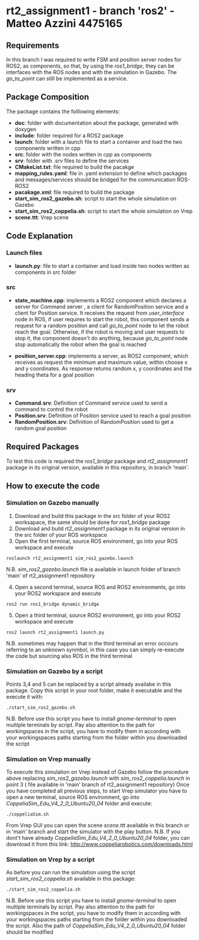 # rt2_assignment1 - branch 'ros2' - Matteo Azzini 4475165

## Requirements
In this branch I was required to write FSM and position server nodes for ROS2, as components, so that, by using the *ros1_bridge*, they can be interfaces with the ROS nodes and with the simulation in Gazebo. The *go_to_point* can still be implemented as a service.

## Package Composition
The package contains the folllowing elements:</br>
- **doc**: folder with documentation about the package, generated with doxygen </br>
- **include**: folder required for a ROS2 package </br>
- **launch**: folder with a launch file to start a container and load the two components written in cpp </br>
- **src**: folder with the nodes written in cpp as components</br>
- **srv**: folder with .srv files to define the services</br>
- **CMakeList.txt**: file required to build the pacakge</br>
- **mapping_rules.yaml**: file in .yaml extension to define which packages and messages/services should be bridged for the communication ROS-ROS2</br>
- **pacakage.xml**: file required to build the package</br>
- **start_sim_ros2_gazebo.sh**: script to start the whole simulation on Gazebo</br>
- **start_sim_ros2_coppelia.sh**: script to start the whole simulation on Vrep</br>
- **scene.ttt**: Vrep scene 

## Code Explanation

### Launch files
- **launch.py**: file to start a container and load inside two nodes written as components in src folder

### src
- **state_machine.cpp**: implements a ROS2 component which declares a server for Command server , a client for RandomPosition service and a client for Position service. It receives the request from *user_interface* node in ROS, if user requires to start the robot, this component sends a request for a random position and call *go_to_point* node to let the robot reach the goal. Otherwise, if the robot is moving and user requests to stop it, the component doesn't do anything, because *go_to_point* node stop automatically the robot when the goal is reached 

- **position_server.cpp**: implements a server, as ROS2 component, which receives as request the minimum and maximum value, within choose x and y coordinates. As response returns random x, y coordinates and the heading theta for a goal position

### srv
- **Command.srv**: Definition of Command service used to send a command to control the robot  </br>
- **Position.srv**: Definition of Position service used to reach a goal position</br>
- **RandomPosition.srv**: Definition of RandomPosition used to get a random goal position</br>

## Required Packages
To test this code is required the *ros1_bridge* package and *rt2_assignment1* package in its original version, available in this repository, in branch 'main'.

## How to execute the code
### Simulation on Gazebo manually
1. Download and build this package in the src folder of your ROS2 worksapace, the same should be done for *ros1_bridge* package
2. Download and build *rt2_assignment1* package in its original version in the src folder of your ROS workspace
3. Open the first terminal, source ROS environment, go into your ROS workspace and execute 
 
```
roslaunch rt2_assignment1 sim_ros2_gazebo.launch
```

N.B. *sim_ros2_gazebo.launch* file is available in launch folder of branch 'main' of rt2_assignment1 repository </br>

4. Open a second terminal, source ROS and ROS2 environments, go into your ROS2 workspace and execute  

```
ros2 run ros1_bridge dynamic_bridge
```

5. Open a third terminal, source ROS2 environment, go into your ROS2 workspace and execute

```
ros2 launch rt2_assignment1 launch.py
```

N.B. sometimes may happen that in the third terminal an error occours referring to an unknown synmbol, in this case you can simply re-execute the code but sourcing also ROS in the third terminal

### Simulation on Gazebo by a script
Points 3,4 and 5 can be replaced by a script already availabe in this package. Copy this script in your root folder, make it executable and the execute it with:

```
./start_sim_ros2_gazebo.sh
```

N.B. Before use this script you have to install *gnome-terminal* to open multiple terminals by script. Pay also attention to the path for workingspaces in the script, you have to modify them in according with your workingspaces paths starting from the folder within you downloaded the script

### Simulation on Vrep manually
To execute this simulation on Vrep instead of Gazebo follow the procedure above replacing *sim_ros2_gazebo.launch* with *sim_ros2_coppelia.launch* in point 3 ( file available in 'main' branch of rt2_assignment1 repository)
Once you have completed all previous steps, to start Vrep simulator you have to open a new terminal, source ROS environment, go into *CoppeliaSim_Edu_V4_2_0_Ubuntu20_04* folder and execute:

```
./coppeliaSim.sh
```

From Vrep GUI you can open the scene *scene.ttt* available in this branch or in 'main' branch and start the simulator with the play button.
N.B. If you dont't have already *CoppeliaSim_Edu_V4_2_0_Ubuntu20_04* folder, you can download it from this link:
http://www.coppeliarobotics.com/downloads.html

### Simulation on Vrep by a script
As before you can run the simulation using the script *start_sim_ros2_coppelia.sh* available in this package:

```
./start_sim_ros2_coppelia.sh
```

N.B. Before use this script you have to install *gnome-terminal* to open multiple terminals by script. Pay also attention to the path for workingspaces in the script, you have to modify them in according with your workingspaces paths starting from the folder within you downloaded the script. Also  the path of *CoppeliaSim_Edu_V4_2_0_Ubuntu20_04* folder should be modified 
